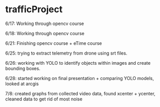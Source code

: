 # trafficProject
6/17:
Working through opencv course

6/18:
Working through opencv course

6/21:
Finishing opencv course + eTime course

6/25: 
trying to extract telemetry from drone using srt files. 

6/26:
working with YOLO to identify objects within images and create bounding boxes. 

6/28: 
started working on final presentation + comparing YOLO models, looked at arcgis

7/8:
created graphs from collected video data, found xcenter + ycenter, cleaned data to get rid of most noise
